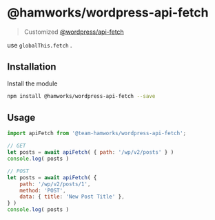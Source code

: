 # @hamworks/wordpress-api-fetch

> Customized [@wordpress/api-fetch](https://developer.wordpress.org/block-editor/packages/packages-api-fetch/) 

use `globalThis.fetch` .

## Installation

Install the module

```bash
npm install @hamworks/wordpress-api-fetch --save
```

## Usage

```js
import apiFetch from '@team-hamworks/wordpress-api-fetch';

// GET
let posts = await apiFetch( { path: '/wp/v2/posts' } )
console.log( posts )

// POST
let posts = await apiFetch( {
	path: '/wp/v2/posts/1',
	method: 'POST',
	data: { title: 'New Post Title' },
} )
console.log( posts )
```

